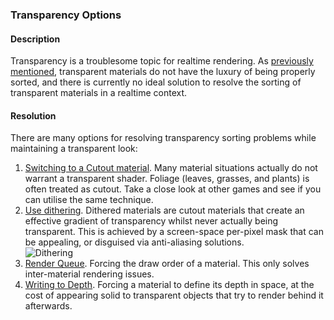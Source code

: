 ### Transparency Options
#### Description
Transparency is a troublesome topic for realtime rendering. As [previously mentioned](Transparent%20Materials.md), transparent materials do not have the luxury of being properly sorted, and there is currently no ideal solution to resolve the sorting of transparent materials in a realtime context.

#### Resolution
There are many options for resolving transparency sorting problems while maintaining a transparent look:  

1. [Switching to a Cutout material](Transparent%20To%20Cutout.md). Many material situations actually do not warrant a transparent shader. Foliage (leaves, grasses, and plants) is often treated as cutout. Take a close look at other games and see if you can utilise the same technique.  
2. [Use dithering](Dithered%20Materials.md). Dithered materials are cutout materials that create an effective gradient of transparency whilst never actually being transparent. This is achieved by a screen-space per-pixel mask that can be appealing, or disguised via anti-aliasing solutions.  
![Dithering](https://help.vertx.xyz/Images/dithering.png)
3. [Render Queue](Render%20Queue.md). Forcing the draw order of a material. This only solves inter-material rendering issues.
4. [Writing to Depth](Depth%20Rendering.md). Forcing a material to define its depth in space, at the cost of appearing solid to transparent objects that try to render behind it afterwards.